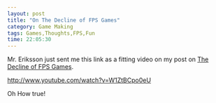 ```yaml
---
layout: post
title: "On The Decline of FPS Games"
category: Game Making
tags: Games,Thoughts,FPS,Fun
time: 22:05:30
---
```

Mr. Eriksson just sent me this link as a fitting video on my post on [The Decline of FPS Games](/blog/the_decline_of_fps_games).

http://www.youtube.com/watch?v=W1ZtBCpo0eU

Oh How true!

